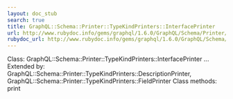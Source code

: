```yaml
---
layout: doc_stub
search: true
title: GraphQL::Schema::Printer::TypeKindPrinters::InterfacePrinter
url: http://www.rubydoc.info/gems/graphql/1.6.0/GraphQL/Schema/Printer/TypeKindPrinters/InterfacePrinter
rubydoc_url: http://www.rubydoc.info/gems/graphql/1.6.0/GraphQL/Schema/Printer/TypeKindPrinters/InterfacePrinter
---
```


Class: GraphQL::Schema::Printer::TypeKindPrinters::InterfacePrinter ...
Extended by:
GraphQL::Schema::Printer::TypeKindPrinters::DescriptionPrinter,
GraphQL::Schema::Printer::TypeKindPrinters::FieldPrinter
Class methods:
print

